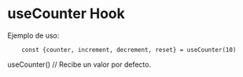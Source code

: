 # useCounter Hook

Ejemplo de uso:
```
    const {counter, increment, decrement, reset} = useCounter(10)
```

useCounter() // Recibe un valor por defecto.